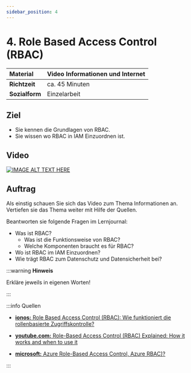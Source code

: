 ```yaml
---
sidebar_position: 4
---
```


# 4. Role Based Access Control (RBAC)

| **Material**   | Video Informationen und Internet              |
| :------------- | :-------------------------------------------- |
| **Richtzeit**  | ca. 45 Minuten                                |
| **Sozialform** | Einzelarbeit                                  |

## Ziel

* Sie kennen die Grundlagen von RBAC.
* Sie wissen wo RBAC in IAM Einzuordnen ist.

## Video

[![IMAGE ALT TEXT HERE](https://via.placeholder.com/600x400)](https://www.youtube.com/watch?v=k1BneeJTDcU&ab_channel=boburnham)

## Auftrag

Als einstig schauen Sie sich das Video zum Thema Informationen an. Vertiefen sie das Thema weiter mit Hilfe der Quellen.

Beantworten sie folgende Fragen im Lernjournal:

- Was ist RBAC?
  - Was ist die Funktionsweise von RBAC?
  - Welche Komponenten braucht es für RBAC?
- Wo ist RBAC im IAM Einzuordnen?
- Wie trägt RBAC zum Datenschutz und Datensicherheit bei?

:::warning **Hinweis**

Erkläre jeweils in eigenen Worten!

:::

:::info Quellen

- [**ionos:** Role Based Access Control (RBAC): Wie funktioniert die rollenbasierte Zugriffskontrolle?](https://www.ionos.de/digitalguide/server/sicherheit/was-ist-role-based-access-control-rbac/)

- [**youtube.com:** Role-Based Access Control (RBAC) Explained: How it works and when to use it](https://www.youtube.com/watch?v=4Uya_I_Oxjk)

- [**microsoft:** Azure Role-Based Access Control, Azure RBAC)?](https://learn.microsoft.com/de-de/azure/role-based-access-control/overview)


:::